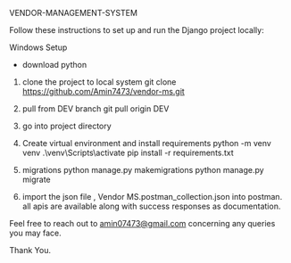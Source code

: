 VENDOR-MANAGEMENT-SYSTEM

Follow these instructions to set up and run the Django project locally:

Windows Setup

- download python

1. clone the project to local system
git clone https://github.com/Amin7473/vendor-ms.git

2. pull from DEV branch
git pull origin DEV

3. go into project directory

4. Create virtual environment and install requirements
python -m venv venv
.\venv\Scripts\activate
pip install -r requirements.txt

5. migrations
python manage.py makemigrations
python manage.py migrate

6. import the json file , Vendor MS.postman_collection.json into postman.
all apis are available along with success responses as documentation.

Feel free to reach out to amin07473@gmail.com concerning any queries you may face.

Thank You.
